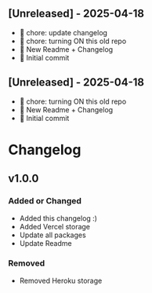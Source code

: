 ## [Unreleased] - 2025-04-18


- 🔧 chore: update changelog
- 🔧 chore: turning ON this old repo
- 🔸 New Readme + Changelog
- 🔸 Initial commit

## [Unreleased] - 2025-04-18


- 🔧 chore: turning ON this old repo
- 🔸 New Readme + Changelog
- 🔸 Initial commit

# Changelog

## v1.0.0

### Added or Changed
- Added this changelog :)
- Added Vercel storage
- Update all packages
- Update Readme

### Removed

- Removed Heroku storage
